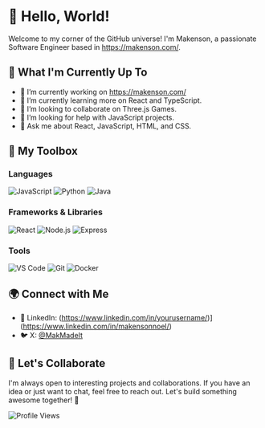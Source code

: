 
<!--
**makensonn/makensonn** is a ✨ _special_ ✨ repository because its `README.md` (this file) appears on your GitHub profile.

<!-- 📫 How to reach me: -->


# 👋 Hello, World!

Welcome to my corner of the GitHub universe! I'm Makenson, a passionate Software Engineer based in https://makenson.com/.

## 🌱 What I'm Currently Up To

- 🔭 I’m currently working on https://makenson.com/
- 🌱 I’m currently learning more on React and TypeScript.
- 👯 I’m looking to collaborate on Three.js Games.
- 🤔 I’m looking for help with JavaScript projects.
- 💬 Ask me about React, JavaScript, HTML, and CSS.

## 🚀 My Toolbox

### Languages
![JavaScript](https://img.shields.io/badge/-JavaScript-black?logo=javascript&style=for-the-badge)
![Python](https://img.shields.io/badge/-Python-black?logo=python&style=for-the-badge)
![Java](https://img.shields.io/badge/-Java-black?logo=java&style=for-the-badge)

### Frameworks & Libraries
![React](https://img.shields.io/badge/-React-black?logo=react&style=for-the-badge)
![Node.js](https://img.shields.io/badge/-Node.js-black?logo=node.js&style=for-the-badge)
![Express](https://img.shields.io/badge/-Express-black?logo=express&style=for-the-badge)

### Tools
![VS Code](https://img.shields.io/badge/-VS%20Code-black?logo=visual-studio-code&style=for-the-badge)
![Git](https://img.shields.io/badge/-Git-black?logo=git&style=for-the-badge)
![Docker](https://img.shields.io/badge/-Docker-black?logo=docker&style=for-the-badge)

## 🌍 Connect with Me

- 💼 LinkedIn: (https://www.linkedin.com/in/yourusername/)](https://www.linkedin.com/in/makensonnoel/)
- 🐦 X: [@MakMadeIt](https://twitter.com/MakMadeIt)

## 🤝 Let's Collaborate

I'm always open to interesting projects and collaborations. If you have an idea or just want to chat, feel free to reach out. Let's build something awesome together! 🌟

![Profile Views](https://komarev.com/ghpvc/?username=yourusername&color=green)


